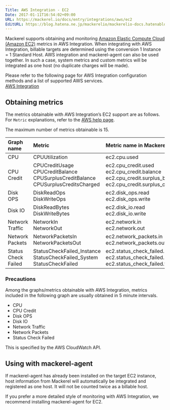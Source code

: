 ```yaml
---
Title: AWS Integration - EC2
Date: 2017-01-11T16:54:02+09:00
URL: https://mackerel.io/docs/entry/integrations/aws/ec2
EditURL: https://blog.hatena.ne.jp/mackerelio/mackerelio-docs.hatenablog.mackerel.io/atom/entry/10328749687205738372
---
```


Mackerel supports obtaining and monitoring <a href="https://aws.amazon.com/ec2/" target="_blank">Amazon Elastic Compute Cloud (Amazon EC2)</a> metrics in AWS Integration. When integrating with AWS Integration, billable targets are determined using the conversion 1 Instance = 1 Standard Host. AWS integration and mackerel-agent can also be used together. In such a case, system metrics and custom metrics will be integrated as one host (no duplicate charges will be made).

Please refer to the following page for AWS Integration configuration methods and a list of supported AWS services.  <br>
<a href="https://mackerel.io/docs/entry/integrations/aws">AWS Integration</a>

## Obtaining metrics

The metrics obtainable with AWS Integration’s EC2 support are as follows. For `Metric` explanations, refer to the <a href="https://docs.aws.amazon.com/AWSEC2/latest/UserGuide/viewing_metrics_with_cloudwatch.html" target="_blank">AWS help page</a>.

The maximum number of metrics obtainable is 15.

|Graph name|Metric|Metric name in Mackerel|Unit|Statistics|
|:---|:---|:---|:---|:---|
|CPU|CPUUtilization|ec2.cpu.used|percentage|Average|
|CPU Credit|CPUCreditUsage<br>CPUCreditBalance<br>CPUSurplusCreditBalance<br>CPUSurplusCreditsCharged|ec2.cpu_credit.used<br>ec2.cpu_credit.balance<br>ec2.cpu_credit.surplus_balance<br>ec2.cpu_credit.surplus_charged|float|Average|
|Disk OPS|DiskReadOps<br>DiskWriteOps|ec2.disk_ops.read<br>ec2.disk_ops.write|float|Average|
|Disk IO|DiskReadBytes<br>DiskWriteBytes|ec2.disk_io.read<br>ec2.disk_io.write|bytes|Average|
|Network Traffic|NetworkIn<br>NetworkOut|ec2.network.in<br>ec2.network.out|bytes|Average|
|Network Packets|NetworkPacketsIn<br>NetworkPacketsOut|ec2.network_packets.in<br>ec2.network_packets.out|float|Average|
|Status Check Failed|StatusCheckFailed_Instance<br>StatusCheckFailed_System<br>StatusCheckFailed|ec2.status_check_failed.instance<br>ec2.status_check_failed.system<br>ec2.status_check_failed.total|float|Average|

<h3 id="notes">Precautions</h2>

Among the graphs/metrics obtainable with AWS Integration, metrics included in the following graph are usually obtained in 5 minute intervals.

* CPU
* CPU Credit
* Disk OPS
* Disk IO
* Network Traffic
* Network Packets
* Status Check Failed

This is specified by the AWS CloudWatch API.

## Using with mackerel-agent 

If mackerel-agent has already been installed on the target EC2 instance, host information from Mackerel will automatically be integrated and registered as one host. It will not be counted twice as a billable host.

If you prefer a more detailed style of monitoring with AWS Integration, we recommend installing mackerel-agent for EC2.

